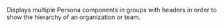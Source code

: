 Displays multiple Persona components in groups with headers in order to show the hierarchy of an organization or team.
